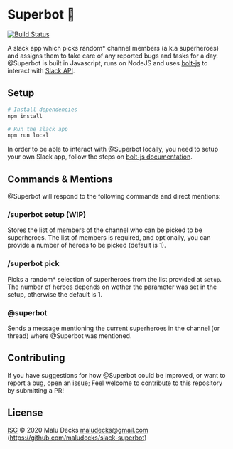 # Superbot 🦾

[![Build Status](https://travis-ci.com/maludecks/slack-superbot.svg?branch=master)](https://travis-ci.com/github/maludecks/slack-superbot)

A slack app which picks random* channel members (a.k.a superheroes) and assigns them to take care of any reported bugs and tasks for a day. @Superbot is built in Javascript, runs on NodeJS and uses [bolt-js](https://slack.dev/bolt-js/) to interact with [Slack API](https://api.slack.com/).

## Setup
```sh
# Install dependencies
npm install

# Run the slack app
npm run local
```

In order to be able to interact with @Superbot locally, you need to setup your own Slack app, follow the steps on [bolt-js documentation](https://slack.dev/bolt-js/tutorial/getting-started).

## Commands & Mentions
@Superbot will respond to the following commands and direct mentions:

### /superbot setup (WIP)
Stores the list of members of the channel who can be picked to be superheroes. The list of members is required, and optionally, you can provide a number of heroes to be picked (default is 1).

### /superbot pick
Picks a random* selection of superheroes from the list provided at `setup`. The number of heroes depends on wether the parameter was set in the setup, otherwise the default is 1.

### @superbot
Sends a message mentioning the current superheroes in the channel (or thread) where @Superbot was mentioned.

## Contributing
If you have suggestions for how @Superbot could be improved, or want to report a bug, open an issue; Feel welcome to contribute to this repository by submitting a PR!

## License
[ISC](LICENSE) © 2020 Malu Decks <maludecks@gmail.com> (https://github.com/maludecks/slack-superbot)
